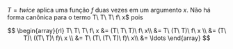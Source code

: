  $T = twice$ aplica uma função $f$ duas vezes em um argumento $x$. Não há forma canônica para o termo T\ T\ T\ f\ x$ pois

$$
\begin{array}{rl}
	T\ T\ T\ f\ x &= (T\ T\ T)\ f\ x\\
	&= T\ (T\ T)\ f\ x \\
	&= (T\ T)\ ((T\ T)\ f)\ x \\
	&= T\ (T\ (T\ T)\ f)\ x\\
	&= \ldots
\end{array}
$$
